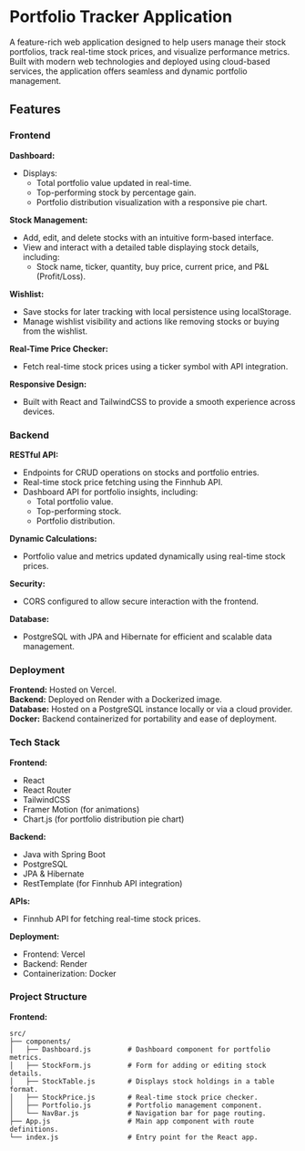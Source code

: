 # Portfolio Tracker Application
A feature-rich web application designed to help users manage their stock portfolios, track real-time stock prices, and visualize performance metrics. Built with modern web technologies and deployed using cloud-based services, the application offers seamless and dynamic portfolio management.

## Features

### Frontend
**Dashboard:**
- Displays:
  - Total portfolio value updated in real-time.
  - Top-performing stock by percentage gain.
  - Portfolio distribution visualization with a responsive pie chart.

**Stock Management:**
- Add, edit, and delete stocks with an intuitive form-based interface.
- View and interact with a detailed table displaying stock details, including:
  - Stock name, ticker, quantity, buy price, current price, and P&L (Profit/Loss).

**Wishlist:**
- Save stocks for later tracking with local persistence using localStorage.
- Manage wishlist visibility and actions like removing stocks or buying from the wishlist.

**Real-Time Price Checker:**
- Fetch real-time stock prices using a ticker symbol with API integration.

**Responsive Design:**
- Built with React and TailwindCSS to provide a smooth experience across devices.

### Backend
**RESTful API:**
- Endpoints for CRUD operations on stocks and portfolio entries.
- Real-time stock price fetching using the Finnhub API.
- Dashboard API for portfolio insights, including:
  - Total portfolio value.
  - Top-performing stock.
  - Portfolio distribution.

**Dynamic Calculations:**
- Portfolio value and metrics updated dynamically using real-time stock prices.

**Security:**
- CORS configured to allow secure interaction with the frontend.

**Database:**
- PostgreSQL with JPA and Hibernate for efficient and scalable data management.

### Deployment
**Frontend:** Hosted on Vercel.  
**Backend:** Deployed on Render with a Dockerized image.  
**Database:** Hosted on a PostgreSQL instance locally or via a cloud provider.  
**Docker:** Backend containerized for portability and ease of deployment.

### Tech Stack

**Frontend:**
- React
- React Router
- TailwindCSS
- Framer Motion (for animations)
- Chart.js (for portfolio distribution pie chart)

**Backend:**
- Java with Spring Boot
- PostgreSQL
- JPA & Hibernate
- RestTemplate (for Finnhub API integration)

**APIs:**
- Finnhub API for fetching real-time stock prices.

**Deployment:**
- Frontend: Vercel
- Backend: Render
- Containerization: Docker

### Project Structure

**Frontend:**
```
src/
├── components/
│   ├── Dashboard.js         # Dashboard component for portfolio metrics.
│   ├── StockForm.js         # Form for adding or editing stock details.
│   ├── StockTable.js        # Displays stock holdings in a table format.
│   ├── StockPrice.js        # Real-time stock price checker.
│   ├── Portfolio.js         # Portfolio management component.
│   └── NavBar.js            # Navigation bar for page routing.
├── App.js                   # Main app component with route definitions.
└── index.js                 # Entry point for the React app.
```
